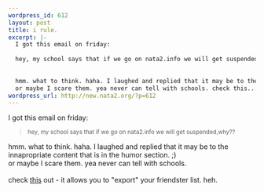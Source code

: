 ```yaml
--- 
wordpress_id: 612
layout: post
title: i rule.
excerpt: |-
  I got this email on friday:
  
  hey, my school says that if we go on nata2.info we will get suspended,why??
  
  
  hmm. what to think. haha. I laughed and replied that it may be to the innapropriate content that is in the humor section. ;)
  or maybe I scare them. yea never can tell with schools. check this...
wordpress_url: http://new.nata2.org/?p=612
---
```

I got this email on friday:
<blockquote><small>
hey, my school says that if we go on nata2.info we will get suspended,why??
</small>
</blockquote>
hmm. what to think. haha. I laughed and replied that it may be to the innapropriate content that is in the humor section. ;)
<br/>or maybe I scare them. yea never can tell with schools. <br/><br/>check <a href="http://dopeman.org/friendlist">this</a> out - it allows you to "export" your friendster list. heh. 
